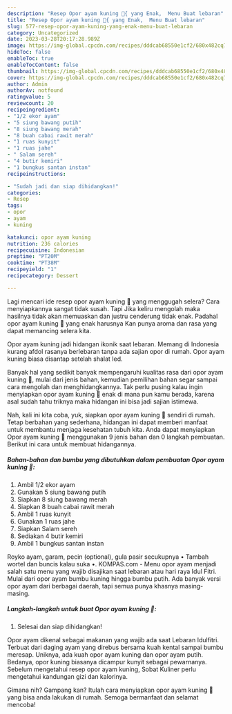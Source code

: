 ```yaml
---
description: "Resep Opor ayam kuning 🥰{ yang Enak,  Menu Buat lebaran"
title: "Resep Opor ayam kuning 🥰{ yang Enak,  Menu Buat lebaran"
slug: 577-resep-opor-ayam-kuning-yang-enak-menu-buat-lebaran
category: Uncategorized
date: 2023-03-28T20:17:28.989Z
image: https://img-global.cpcdn.com/recipes/dddcab68550e1cf2/680x482cq70/opor-ayam-kuning-foto-resep-utama.jpg
hideToc: false
enableToc: true
enableTocContent: false
thumbnail: https://img-global.cpcdn.com/recipes/dddcab68550e1cf2/680x482cq70/opor-ayam-kuning-foto-resep-utama.jpg
cover: https://img-global.cpcdn.com/recipes/dddcab68550e1cf2/680x482cq70/opor-ayam-kuning-foto-resep-utama.jpg
author: Admin
authorAv: notfound
ratingvalue: 5
reviewcount: 20
recipeingredient:
- "1/2 ekor ayam"
- "5 siung bawang putih"
- "8 siung bawang merah"
- "8 buah cabai rawit merah"
- "1 ruas kunyit"
- "1 ruas jahe"
- " Salam sereh"
- "4 butir kemiri"
- "1 bungkus santan instan"
recipeinstructions:

- "Sudah jadi dan siap dihidangkan!"
categories:
- Resep
tags:
- opor
- ayam
- kuning

katakunci: opor ayam kuning 
nutrition: 236 calories
recipecuisine: Indonesian
preptime: "PT20M"
cooktime: "PT38M"
recipeyield: "1"
recipecategory: Dessert

---
```



Lagi mencari ide resep opor ayam kuning 🥰 yang menggugah selera? Cara menyiapkannya sangat tidak susah. Tapi Jika keliru mengolah maka hasilnya tidak akan memuaskan dan justru cenderung tidak enak. Padahal opor ayam kuning 🥰 yang enak harusnya Kan punya aroma dan rasa yang dapat memancing selera kita.


Opor ayam kuning jadi hidangan ikonik saat lebaran. Memang di Indonesia kurang afdol rasanya berlebaran tanpa ada sajian opor di rumah. Opor ayam kuning biasa disantap setelah shalat Ied.

Banyak hal yang sedikit banyak mempengaruhi kualitas rasa dari opor ayam kuning 🥰, mulai dari jenis bahan, kemudian pemilihan bahan segar sampai cara mengolah dan menghidangkannya. Tak perlu pusing kalau ingin menyiapkan opor ayam kuning 🥰 enak di mana pun kamu berada, karena asal sudah tahu triknya maka hidangan ini bisa jadi sajian istimewa.


Nah, kali ini kita coba, yuk, siapkan opor ayam kuning 🥰 sendiri di rumah. Tetap berbahan yang sederhana, hidangan ini dapat memberi manfaat untuk membantu menjaga kesehatan tubuh kita. Anda dapat menyiapkan Opor ayam kuning 🥰 menggunakan 9 jenis bahan dan 0 langkah pembuatan. Berikut ini cara untuk membuat hidangannya.

<!--inarticleads1-->

##### Bahan-bahan dan bumbu yang dibutuhkan dalam pembuatan Opor ayam kuning 🥰:

1. Ambil 1/2 ekor ayam
1. Gunakan 5 siung bawang putih
1. Siapkan 8 siung bawang merah
1. Siapkan 8 buah cabai rawit merah
1. Ambil 1 ruas kunyit
1. Gunakan 1 ruas jahe
1. Siapkan  Salam sereh
1. Sediakan 4 butir kemiri
1. Ambil 1 bungkus santan instan


Royko ayam, garam, pecin (optional), gula pasir secukupnya • Tambah wortel dan buncis kalau suka •. KOMPAS.com - Menu opor ayam menjadi salah satu menu yang wajib disajikan saat lebaran atau hari raya Idul Fitri. Mulai dari opor ayam bumbu kuning hingga bumbu putih. Ada banyak versi opor ayam dari berbagai daerah, tapi semua punya khasnya masing-masing. 

<!--inarticleads2-->

##### Langkah-langkah untuk buat Opor ayam kuning 🥰:


1. Selesai dan siap dihidangkan!

Opor ayam dikenal sebagai makanan yang wajib ada saat Lebaran Idulfitri. Terbuat dari daging ayam yang direbus bersama kuah kental sampai bumbu meresap. Uniknya, ada kuah opor ayam kuning dan opor ayam putih. Bedanya, opor kuning biasanya dicampur kunyit sebagai pewarnanya. Sebelum mengetahui resep opor ayam kuning, Sobat Kuliner perlu mengetahui kandungan gizi dan kalorinya. 

Gimana nih? Gampang kan? Itulah cara menyiapkan opor ayam kuning 🥰 yang bisa anda lakukan di rumah. Semoga bermanfaat dan selamat mencoba!

